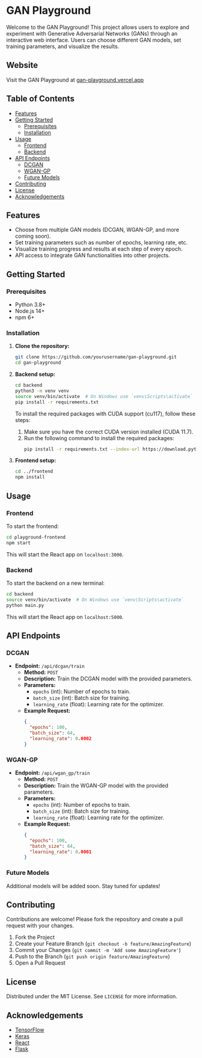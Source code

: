 # GAN Playground

Welcome to the GAN Playground! This project allows users to explore and experiment with Generative Adversarial Networks (GANs) through an interactive web interface. Users can choose different GAN models, set training parameters, and visualize the results.

## Website
Visit the GAN Playground at [gan-playground.vercel.app](https://gan-playground.vercel.app)

## Table of Contents
- [Features](#features)
- [Getting Started](#getting-started)
  - [Prerequisites](#prerequisites)
  - [Installation](#installation)
- [Usage](#usage)
  - [Frontend](#frontend)
  - [Backend](#backend)
- [API Endpoints](#api-endpoints)
  - [DCGAN](#dcgan)
  - [WGAN-GP](#wgan-gp)
  - [Future Models](#future-models)
- [Contributing](#contributing)
- [License](#license)
- [Acknowledgements](#acknowledgements)

## Features
- Choose from multiple GAN models (DCGAN, WGAN-GP, and more coming soon).
- Set training parameters such as number of epochs, learning rate, etc.
- Visualize training progress and results at each step of every epoch.
- API access to integrate GAN functionalities into other projects.

## Getting Started

### Prerequisites
- Python 3.8+
- Node.js 14+
- npm 6+

### Installation

1. **Clone the repository:**
    ```bash
    git clone https://github.com/yourusername/gan-playground.git
    cd gan-playground
    ```

2. **Backend setup:**
    ```bash
    cd backend
    python3 -m venv venv
    source venv/bin/activate  # On Windows use `venv\Scripts\activate`
    pip install -r requirements.txt
    ```

    To install the required packages with CUDA support (cu117), follow these steps:

    1. Make sure you have the correct CUDA version installed (CUDA 11.7).
    2. Run the following command to install the required packages:
        ```bash
        pip install -r requirements.txt --index-url https://download.pytorch.org/whl/cu117
        ```

3. **Frontend setup:**
    ```bash
    cd ../frontend
    npm install
    ```

## Usage

### Frontend
To start the frontend:
```bash
cd playground-frontend
npm start
```

This will start the React app on `localhost:3000`.

### Backend
To start the backend on a new terminal:
```bash
cd backend
source venv/bin/activate  # On Windows use `venv\Scripts\activate`
python main.py
```

This will start the React app on `localhost:5000`.

## API Endpoints

### DCGAN
- **Endpoint:** `/api/dcgan/train`
  - **Method:** `POST`
  - **Description:** Train the DCGAN model with the provided parameters.
  - **Parameters:**
    - `epochs` (int): Number of epochs to train.
    - `batch_size` (int): Batch size for training.
    - `learning_rate` (float): Learning rate for the optimizer.
  - **Example Request:**
    ```json
    {
      "epochs": 100,
      "batch_size": 64,
      "learning_rate": 0.0002
    }
    ```

### WGAN-GP
- **Endpoint:** `/api/wgan_gp/train`
  - **Method:** `POST`
  - **Description:** Train the WGAN-GP model with the provided parameters.
  - **Parameters:**
    - `epochs` (int): Number of epochs to train.
    - `batch_size` (int): Batch size for training.
    - `learning_rate` (float): Learning rate for the optimizer.
  - **Example Request:**
    ```json
    {
      "epochs": 100,
      "batch_size": 64,
      "learning_rate": 0.0001
    }
    ```

### Future Models
Additional models will be added soon. Stay tuned for updates!

## Contributing
Contributions are welcome! Please fork the repository and create a pull request with your changes.

1. Fork the Project
2. Create your Feature Branch (`git checkout -b feature/AmazingFeature`)
3. Commit your Changes (`git commit -m 'Add some AmazingFeature'`)
4. Push to the Branch (`git push origin feature/AmazingFeature`)
5. Open a Pull Request

## License
Distributed under the MIT License. See `LICENSE` for more information.

## Acknowledgements
- [TensorFlow](https://www.tensorflow.org/)
- [Keras](https://keras.io/)
- [React](https://reactjs.org/)
- [Flask](https://flask.palletsprojects.com/)
